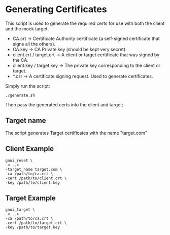# Generating Certificates

This script is used to generate the required certs for use with both the client and the mock target.

 * CA.crt  -> Certificate Authority certificate (a self-signed certificate that signs all the others).
 * CA.key  -> CA Private key (should be kept very secret).
 * client.crt / target.crt  -> A client or target certificate that was signed by the CA.
 * client.key / target.key  -> The private key corresponding to the client or target.
 * *.csr  -> A certificate signing request. Used to generate certificates.

Simply run the script:
```
./generate.sh
```
Then pass the generated certs into the client and target:

## Target name

The script generates Target certificates with the name "target.com"

## Client Example
```
gnoi_reset \
 <...>
-target_name target.com \
-ca /path/to/ca.crt \
-cert /path/to/client.crt \
-key /path/to/client.key
```

## Target Example
```
gnoi_target \
 <...>
-ca /path/to/ca.crt \
-cert /path/to/target.crt \
-key /path/to/target.key 
```
